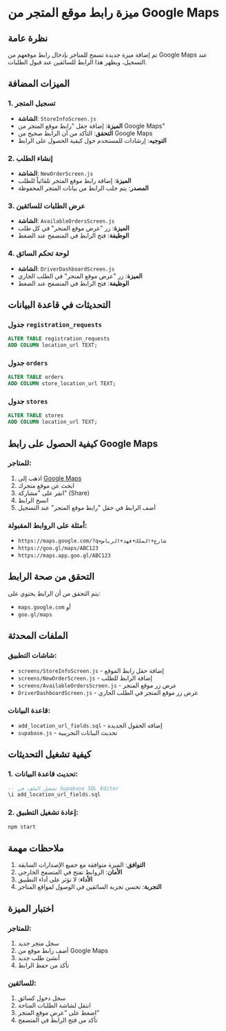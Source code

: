 # ميزة رابط موقع المتجر من Google Maps

## نظرة عامة
تم إضافة ميزة جديدة تسمح للمتاجر بإدخال رابط موقعهم من Google Maps عند التسجيل، ويظهر هذا الرابط للسائقين عند قبول الطلبات.

## الميزات المضافة

### 1. تسجيل المتجر
- **الشاشة**: `StoreInfoScreen.js`
- **الميزة**: إضافة حقل "رابط موقع المتجر من Google Maps"
- **التحقق**: التأكد من أن الرابط صحيح من Google Maps
- **التوجيه**: إرشادات للمستخدم حول كيفية الحصول على الرابط

### 2. إنشاء الطلب
- **الشاشة**: `NewOrderScreen.js`
- **الميزة**: إضافة رابط موقع المتجر تلقائياً للطلب
- **المصدر**: يتم جلب الرابط من بيانات المتجر المحفوظة

### 3. عرض الطلبات للسائقين
- **الشاشة**: `AvailableOrdersScreen.js`
- **الميزة**: زر "عرض موقع المتجر" في كل طلب
- **الوظيفة**: فتح الرابط في المتصفح عند الضغط

### 4. لوحة تحكم السائق
- **الشاشة**: `DriverDashboardScreen.js`
- **الميزة**: زر "عرض موقع المتجر" في الطلب الجاري
- **الوظيفة**: فتح الرابط في المتصفح عند الضغط

## التحديثات في قاعدة البيانات

### جدول `registration_requests`
```sql
ALTER TABLE registration_requests 
ADD COLUMN location_url TEXT;
```

### جدول `orders`
```sql
ALTER TABLE orders 
ADD COLUMN store_location_url TEXT;
```

### جدول `stores`
```sql
ALTER TABLE stores 
ADD COLUMN location_url TEXT;
```

## كيفية الحصول على رابط Google Maps

### للمتاجر:
1. اذهب إلى [Google Maps](https://maps.google.com)
2. ابحث عن موقع متجرك
3. انقر على "مشاركة" (Share)
4. انسخ الرابط
5. أضف الرابط في حقل "رابط موقع المتجر" عند التسجيل

### أمثلة على الروابط المقبولة:
- `https://maps.google.com/?q=شارع+الملك+فهد+الرياض`
- `https://goo.gl/maps/ABC123`
- `https://maps.app.goo.gl/ABC123`

## التحقق من صحة الرابط
يتم التحقق من أن الرابط يحتوي على:
- `maps.google.com` أو
- `goo.gl/maps`

## الملفات المحدثة

### شاشات التطبيق:
- `screens/StoreInfoScreen.js` - إضافة حقل رابط الموقع
- `screens/NewOrderScreen.js` - إضافة الرابط للطلب
- `screens/AvailableOrdersScreen.js` - عرض زر موقع المتجر
- `DriverDashboardScreen.js` - عرض زر موقع المتجر في الطلب الجاري

### قاعدة البيانات:
- `add_location_url_fields.sql` - إضافة الحقول الجديدة
- `supabase.js` - تحديث البيانات التجريبية

## كيفية تشغيل التحديثات

### 1. تحديث قاعدة البيانات:
```sql
-- تشغيل الملف في Supabase SQL Editor
\i add_location_url_fields.sql
```

### 2. إعادة تشغيل التطبيق:
```bash
npm start
```

## ملاحظات مهمة

1. **التوافق**: الميزة متوافقة مع جميع الإصدارات السابقة
2. **الأمان**: الروابط تفتح في المتصفح الخارجي
3. **الأداء**: لا تؤثر على أداء التطبيق
4. **التجربة**: تحسن تجربة السائقين في الوصول لمواقع المتاجر

## اختبار الميزة

### للمتاجر:
1. سجل متجر جديد
2. أضف رابط موقع من Google Maps
3. أنشئ طلب جديد
4. تأكد من حفظ الرابط

### للسائقين:
1. سجل دخول كسائق
2. انتقل لشاشة الطلبات المتاحة
3. اضغط على "عرض موقع المتجر"
4. تأكد من فتح الرابط في المتصفح 